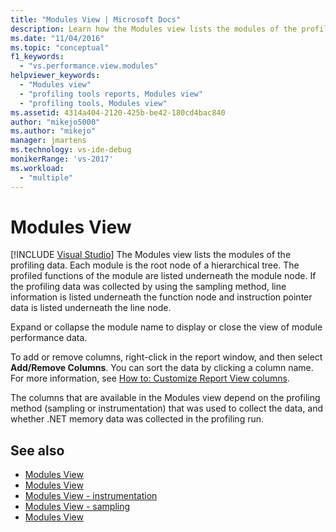 ```yaml
---
title: "Modules View | Microsoft Docs"
description: Learn how the Modules view lists the modules of the profiling data. Each module is the root node of a hierarchical tree.
ms.date: "11/04/2016"
ms.topic: "conceptual"
f1_keywords:
  - "vs.performance.view.modules"
helpviewer_keywords:
  - "Modules view"
  - "profiling tools reports, Modules view"
  - "profiling tools, Modules view"
ms.assetid: 4314a404-2120-425b-be42-180cd4bac840
author: "mikejo5000"
ms.author: "mikejo"
manager: jmartens
ms.technology: vs-ide-debug
monikerRange: 'vs-2017'
ms.workload:
  - "multiple"
---
```

# Modules View

 [!INCLUDE [Visual Studio](~/includes/applies-to-version/vs-windows-only.md)]
The Modules view lists the modules of the profiling data. Each module is the root node of a hierarchical tree. The profiled functions of the module are listed underneath the module node. If the profiling data was collected by using the sampling method, line information is listed underneath the function node and instruction pointer data is listed underneath the line node.

 Expand or collapse the module name to display or close the view of module performance data.

 To add or remove columns, right-click in the report window, and then select **Add/Remove Columns**. You can sort the data by clicking a column name. For more information, see [How to: Customize Report View columns](../profiling/how-to-customize-report-view-columns.md).

 The columns that are available in the Modules view depend on the profiling method (sampling or instrumentation) that was used to collect the data, and whether .NET memory data was collected in the profiling run.

## See also
- [Modules View](../profiling/modules-view-sampling-data.md)
- [Modules View](../profiling/modules-view-instrumentation-data.md)
- [Modules View - instrumentation](../profiling/modules-view-dotnet-memory-instrumentation-data.md)
- [Modules View - sampling](../profiling/modules-view-dotnet-memory-sampling-data.md)
- [Modules View](../profiling/modules-view-contention-data.md)
